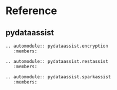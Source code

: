 # Reference

## pydataassist

```{eval-rst}
.. automodule:: pydataassist.encryption
   :members:

.. automodule:: pydataassist.restassist
   :members:

.. automodule:: pydataassist.sparkassist
   :members:
```
